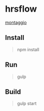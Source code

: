 # hrsflow

[montaggio](https://actarian.github.io/hrsflow/)

## Install
> npm install

## Run
> gulp


## Build
> gulp start
